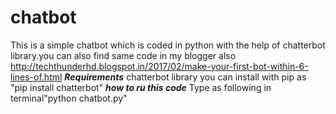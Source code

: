 # chatbot
This is a simple chatbot which is coded in python with the help of chatterbot library.you can also find same code in my blogger also http://techthunderhd.blogspot.in/2017/02/make-your-first-bot-within-6-lines-of.html 
***Requirements***
chatterbot library you can install with pip as "pip install chatterbot"
***how to ru this code***
Type as following in terminal"python chatbot.py"
